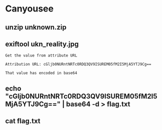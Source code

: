 # Canyousee

## unzip unknown.zip

## exiftool ukn_reality.jpg

	Get the value from attribute URL

	Attribution URL: cGljb0NURntNRTc0RDQ3QV9ISUREM05fM2I5MjA5YTJ9Cg==

	That value has encoded in base64

## echo "cGljb0NURntNRTc0RDQ3QV9ISUREM05fM2I5MjA5YTJ9Cg==" | base64 -d > flag.txt

## cat flag.txt